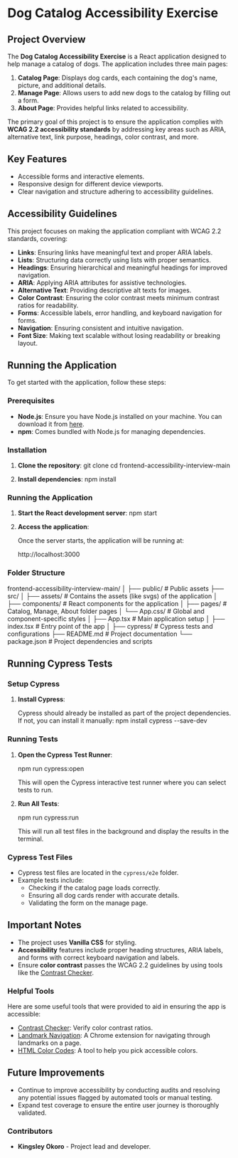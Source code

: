 # Dog Catalog Accessibility Exercise

## Project Overview

The **Dog Catalog Accessibility Exercise** is a React application designed to help manage a catalog of dogs. The application includes three main pages:

1. **Catalog Page**: Displays dog cards, each containing the dog's name, picture, and additional details.
2. **Manage Page**: Allows users to add new dogs to the catalog by filling out a form.
3. **About Page**: Provides helpful links related to accessibility.

The primary goal of this project is to ensure the application complies with **WCAG 2.2 accessibility standards** by addressing key areas such as ARIA, alternative text, link purpose, headings, color contrast, and more.

## Key Features

- Accessible forms and interactive elements.
- Responsive design for different device viewports.
- Clear navigation and structure adhering to accessibility guidelines.

## Accessibility Guidelines

This project focuses on making the application compliant with WCAG 2.2 standards, covering:

- **Links**: Ensuring links have meaningful text and proper ARIA labels.
- **Lists**: Structuring data correctly using lists with proper semantics.
- **Headings**: Ensuring hierarchical and meaningful headings for improved navigation.
- **ARIA**: Applying ARIA attributes for assistive technologies.
- **Alternative Text**: Providing descriptive alt texts for images.
- **Color Contrast**: Ensuring the color contrast meets minimum contrast ratios for readability.
- **Forms**: Accessible labels, error handling, and keyboard navigation for forms.
- **Navigation**: Ensuring consistent and intuitive navigation.
- **Font Size**: Making text scalable without losing readability or breaking layout.

## Running the Application

To get started with the application, follow these steps:

### Prerequisites

- **Node.js**: Ensure you have Node.js installed on your machine. You can download it from [here](https://nodejs.org/).
- **npm**: Comes bundled with Node.js for managing dependencies.

### Installation

1. **Clone the repository**:
   git clone [<repository-url>](https://github.com/Kezykeen/frontend-accessibility-interview-main.git)
   cd frontend-accessibility-interview-main

2. **Install dependencies**:
   npm install

### Running the Application

1. **Start the React development server**:
   npm start

2. **Access the application**:

   Once the server starts, the application will be running at:

   http://localhost:3000

### Folder Structure

frontend-accessibility-interview-main/
│
├── public/ # Public assets
├── src/
│ ├── assets/ # Contains the assets (like svgs) of the application
│ ├── components/ # React components for the application
│ ├── pages/ # Catalog, Manage, About folder pages
│ └── App.css/ # Global and component-specific styles
│ ├── App.tsx # Main application setup
│ ├── index.tsx # Entry point of the app
│
├── cypress/ # Cypress tests and configurations
├── README.md # Project documentation
└── package.json # Project dependencies and scripts

## Running Cypress Tests

### Setup Cypress

1. **Install Cypress**:

   Cypress should already be installed as part of the project dependencies. If not, you can install it manually:
   npm install cypress --save-dev

### Running Tests

1. **Open the Cypress Test Runner**:

   npm run cypress:open

   This will open the Cypress interactive test runner where you can select tests to run.

2. **Run All Tests**:

   npm run cypress:run

   This will run all test files in the background and display the results in the terminal.

### Cypress Test Files

- Cypress test files are located in the `cypress/e2e` folder.
- Example tests include:
  - Checking if the catalog page loads correctly.
  - Ensuring all dog cards render with accurate details.
  - Validating the form on the manage page.

## Important Notes

- The project uses **Vanilla CSS** for styling.
- **Accessibility** features include proper heading structures, ARIA labels, and forms with correct keyboard navigation and labels.
- Ensure **color contrast** passes the WCAG 2.2 guidelines by using tools like the [Contrast Checker](https://webaim.org/resources/contrastchecker/).

### Helpful Tools

Here are some useful tools that were provided to aid in ensuring the app is accessible:

- [Contrast Checker](https://webaim.org/resources/contrastchecker/): Verify color contrast ratios.
- [Landmark Navigation](https://chromewebstore.google.com/detail/landmark-navigation-via-k/ddpokpbjopmeeiiolheejjpkonlkklgp): A Chrome extension for navigating through landmarks on a page.
- [HTML Color Codes](https://htmlcolorcodes.com/): A tool to help you pick accessible colors.

## Future Improvements

- Continue to improve accessibility by conducting audits and resolving any potential issues flagged by automated tools or manual testing.
- Expand test coverage to ensure the entire user journey is thoroughly validated.

### Contributors

- **Kingsley Okoro** - Project lead and developer.
